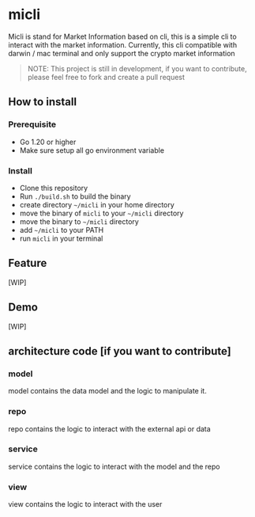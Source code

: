 # micli

Micli is stand for Market Information based on cli, this is a simple cli to interact with the market information.
Currently, this cli compatible with darwin / mac terminal and only support the crypto market information 

> NOTE: This project is still in development, if you want to contribute, please feel free to fork and create a pull request

## How to install

### Prerequisite
- Go 1.20 or higher
- Make sure setup all go environment variable

### Install
- Clone this repository
- Run `./build.sh` to build the binary
- create directory `~/micli` in your home directory
- move the binary of `micli` to your `~/micli` directory
- move the binary to `~/micli` directory
- add `~/micli` to your PATH
- run `micli` in your terminal

## Feature
[WIP]

## Demo
[WIP]

## architecture code [if you want to contribute]

### model
model contains the data model and the logic to manipulate it.

### repo
repo contains the logic to interact with the external api or data

### service
service contains the logic to interact with the model and the repo

### view
view contains the logic to interact with the user
